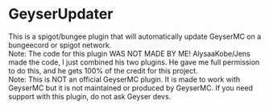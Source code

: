 # GeyserUpdater
This is a spigot/bungee plugin that will automatically update GeyserMC on a bungeecord or spigot network.  
Note: The code for this plugin WAS NOT MADE BY ME! AlysaaKobe/Jens made the code, I just combined his two plugins. He gave me full permission to do this, and he gets 100% of the credit for this project.  
Note: This is NOT an official GeyserMC plugin. It is made to work with GeyserMC but it is not maintained or produced by GeyserMC. If you need support with this plugin, do not ask Geyser devs.  
